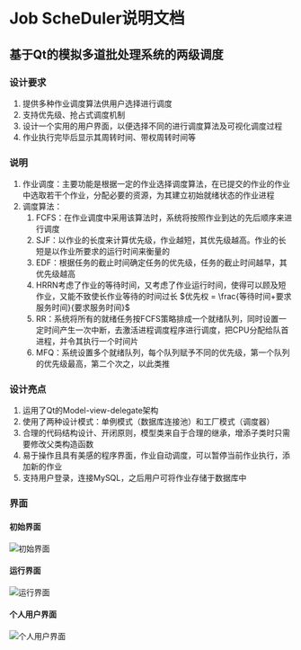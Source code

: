 # Job ScheDuler说明文档



## 基于Qt的模拟多道批处理系统的两级调度

### 设计要求

1. 提供多种作业调度算法供用户选择进行调度
2. 支持优先级、抢占式调度机制
3. 设计一个实用的用户界面，以便选择不同的进行调度算法及可视化调度过程
4. 作业执行完毕后显示其周转时间、带权周转时间等

### 说明

1. 作业调度：主要功能是根据一定的作业选择调度算法，在已提交的作业的作业中选取若干个作业，分配必要的资源，为其建立初始就绪状态的作业进程
2. 调度算法：
    1. FCFS：在作业调度中采用该算法时，系统将按照作业到达的先后顺序来进行调度
    2. SJF：以作业的长度来计算优先级，作业越短，其优先级越高。作业的长短是以作业所要求的运行时间来衡量的
    3. EDF：根据任务的截止时间确定任务的优先级，任务的截止时间越早，其优先级越高
    4. HRRN考虑了作业的等待时间，又考虑了作业运行时间，使得可以顾及短作业，又能不致使长作业等待的时间过长 $优先权 = \frac{等待时间+要求服务时间}{要求服务时间}$
    5. RR：系统将所有的就绪任务按FCFS策略排成一个就绪队列，同时设置一定时间产生一次中断，去激活进程调度程序进行调度，把CPU分配给队首进程，并令其执行一个时间片
    6. MFQ：系统设置多个就绪队列，每个队列赋予不同的优先级，第一个队列的优先级最高，第二个次之，以此类推

### 设计亮点
1. 运用了Qt的Model-view-delegate架构
2. 使用了两种设计模式：单例模式（数据库连接池）和工厂模式（调度器）
3. 合理的代码结构设计、开闭原则，模型类来自于合理的继承，增添子类时只需要修改父类构造函数
4. 易于操作且具有美感的程序界面，作业自动调度，可以暂停当前作业执行，添加新的作业
5. 支持用户登录，连接MySQL，之后用户可将作业存储于数据库中

### 界面

#### 初始界面
![初始界面](http://i.imgur.com/xlCIZkf.png)

#### 运行界面
![运行界面](http://i.imgur.com/cQIux3o.png)

#### 个人用户界面
![个人用户界面](http://i.imgur.com/M4WK8eS.png)